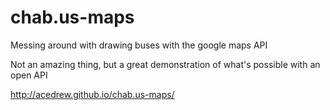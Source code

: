 chab.us-maps
============

Messing around with drawing buses with the google maps API

Not an amazing thing, but a great demonstration of what's possible with an open API

http://acedrew.github.io/chab.us-maps/
